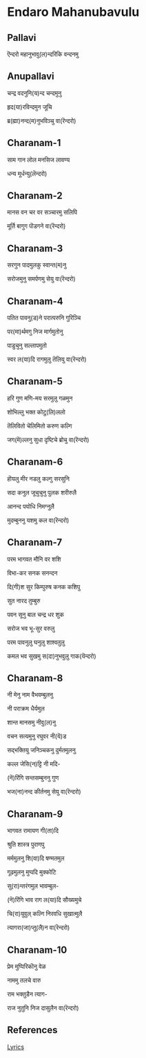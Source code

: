 # Endaro Mahanubavulu

## Pallavi

ऎन्दरो महानुभावु(ल)न्दरिकि वन्दनमु

## Anupallavi

चन्द्र वदनुनि(य)न्द चन्दमुनु

हृद(या)रविन्दमुन जूचि

ब्र(ह्मा)नन्द(म)नुभविञ्चु वा(रॆन्दरो)



## Charanam-1

साम गान लोल मनसिज लावण्य

धन्य मूर्धन्यु(लॆन्दरो)

## Charanam-2

मानस वन चर वर सञ्चारमु सलिपि

मूर्ति बागुग पॊडगने वा(रॆन्दरो)

## Charanam-3

सरगुन पादमुलकु स्वान्त(म)नु

सरोजमुनु समर्पणमु सेयु वा(रॆन्दरो)

## Charanam-4

पतित पावनु(ड)ने परात्परुनि गुरिञ्चि

पर(मा)र्थमगु निज मार्गमुतोनु

पाडुचुनु सल्लापमुतो

स्वर ल(या)दि रागमुलु तॆलियु वा(रॆन्दरो)

## Charanam-5

हरि गुण मणि-मय सरमुलु गळमुन

शोभिल्लु भक्त कोटु(लि)ललो

तॆलिवितो चॆलिमितो करुण कल्गि

जग(मॆ)ल्लनु सुधा दृष्टिचे ब्रोचु वा(रॆन्दरो)

## Charanam-6

हॊयलु मीर नडलु कल्गु सरसुनि

सदा कनुल जूचुचुनु पुलक शरीरुलै

आनन्द पयोधि निमग्नुलै

मुदम्बुननु यशमु कल वा(रॆन्दरो)

## Charanam-7

परम भागवत मौनि वर शशि

विभा-कर सनक सनन्दन

दि(गी)श सुर किम्पुरुष कनक कशिपु

सुत नारद तुम्बुरु

पवन सूनु बाल चन्द्र धर शुक

सरोज भव भू-सुर वरुलु

परम पावनुलु घनुलु शाश्वतुलु

कमल भव सुखमु स(दा)नुभवुलु गाक(यॆन्दरो)

## Charanam-8

नी मेनु नाम वैभवम्बुलनु

नी पराक्रम धैर्यमुल

शान्त मानसमु नीवु(ल)नु

वचन सत्यमुनु रघुवर नी(यॆ)ड

सद्भक्तियु जनिञ्चकनु दुर्मतमुलनु

कल्ल जेसि(न)ट्टि नी मदि-

(नॆ)रिंगि सन्तसम्बुननु गुण

भज(ना)नन्द कीर्तनमु सेयु वा(रॆन्दरो)

## Charanam-9

भागवत रामायण गी(ता)दि

श्रुति शास्त्र पुराणपु

मर्ममुलनु शि(वा)दि षण्मतमुल

गूढमुलनु मुप्पदि मुक्कोटि

सु(रा)न्तरंगमुल भावम्बुल-

(नॆ)रिंगि भाव राग ल(या)दि सौख्यमुचे

चि(रा)युवुल् कल्गि निरवधि सुखात्मुलै

त्यागरा(जा)प्तु(लै)न वा(रॆन्दरो)

## Charanam-10

प्रेम मुप्पिरिकॊनु वेळ

नाममु तलचे वारु

राम भक्तुडैन त्याग-

राज नुतुनि निज दासुलैन वा(रॆन्दरो)

## References

[Lyrics](http://thyagaraja-vaibhavam.blogspot.com/2007/10/thyagaraja-kriti-endaro-mahaanubhaavulu.html)